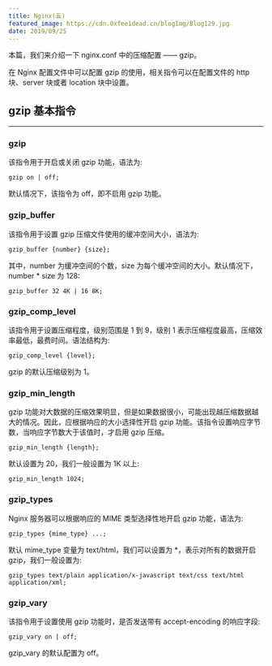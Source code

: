 ```yaml
---
title: Nginx(五)
featured_image: https://cdn.0xfee1dead.cn/blogImg/Blog129.jpg
date: 2019/09/25
---
```


本篇，我们来介绍一下 nginx.conf 中的压缩配置 —— gzip。

在 Nginx 配置文件中可以配置 gzip 的使用，相关指令可以在配置文件的 http 块、server 块或者 location 块中设置。

## gzip 基本指令
***  
### gzip
该指令用于开启或关闭 gzip 功能，语法为: 
``` nginx
gzip on | off;
```

默认情况下，该指令为 off，即不启用 gzip 功能。

### gzip_buffer
该指令用于设置 gzip 压缩文件使用的缓冲空间大小，语法为: 
``` nginx
gzip_buffer {number} {size};
```

其中，number 为缓冲空间的个数，size 为每个缓冲空间的大小。默认情况下，number * size 为 128: 
``` nginx
gzip_buffer 32 4K | 16 8K;
```

### gzip_comp_level
该指令用于设置压缩程度，级别范围是 1 到 9，级别 1 表示压缩程度最高，压缩效率最低，最费时间。语法结构为: 
``` nginx
gzip_comp_level {level};
```

gzip 的默认压缩级别为 1。

### gzip_min_length
gzip 功能对大数据的压缩效果明显，但是如果数据很小，可能出现越压缩数据越大的情况。因此，应根据响应的大小选择性开启 gzip 功能。该指令设置响应字节数，当响应字节数大于该值时，才启用 gzip 压缩。
``` nginx
gzip_min_length {length};
```

默认设置为 20，我们一般设置为 1K 以上: 
``` nginx
gzip_min_length 1024;
```

### gzip_types
Nginx 服务器可以根据响应的 MIME 类型选择性地开启 gzip 功能，语法为: 
``` nginx
gzip_types {mime_type} ...;
```

默认 mime_type 变量为 text/html，我们可以设置为 *，表示对所有的数据开启 gzip，我们一般设置为: 
``` nginx
gzip_types text/plain application/x-javascript text/css text/html application/xml;
```

### gzip_vary
该指令用于设置使用 gzip 功能时，是否发送带有 accept-encoding 的响应字段: 
``` nginx
gzip_vary on | off;
```

gzip_vary 的默认配置为 off。